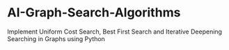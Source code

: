 # AI-Graph-Search-Algorithms
Implement Uniform Cost Search, Best First Search and Iterative Deepening Searching in Graphs using Python
